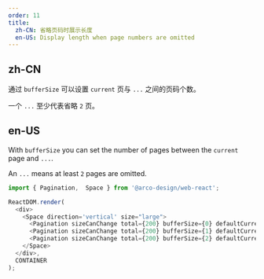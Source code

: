 ```yaml
---
order: 11
title:
  zh-CN: 省略页码时展示长度
  en-US: Display length when page numbers are omitted
---
```


## zh-CN

通过 `bufferSize` 可以设置 `current` 页与 `...` 之间的页码个数。


一个 `...` 至少代表省略 `2` 页。

## en-US

With `bufferSize` you can set the number of pages between the `current` page and `...`.

An `...` means at least `2` pages are omitted.

```js
import { Pagination,  Space } from '@arco-design/web-react';

ReactDOM.render(
  <div>
    <Space direction='vertical' size="large">
      <Pagination sizeCanChange total={200} bufferSize={0} defaultCurrent={5} />
      <Pagination sizeCanChange total={200} bufferSize={1} defaultCurrent={5} />
      <Pagination sizeCanChange total={200} bufferSize={2} defaultCurrent={5} />
    </Space>
  </div>,
  CONTAINER
);
```
